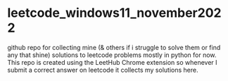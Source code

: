 # leetcode_windows11_november2022
github repo for collecting mine (&amp; others if i struggle to solve them or find any that shine) solutions to leetcode problems mostly in python for now. This repo 
is created using the LeetHub Chrome extension so whenever I submit a correct answer on leetcode it collects my solutions here. 
